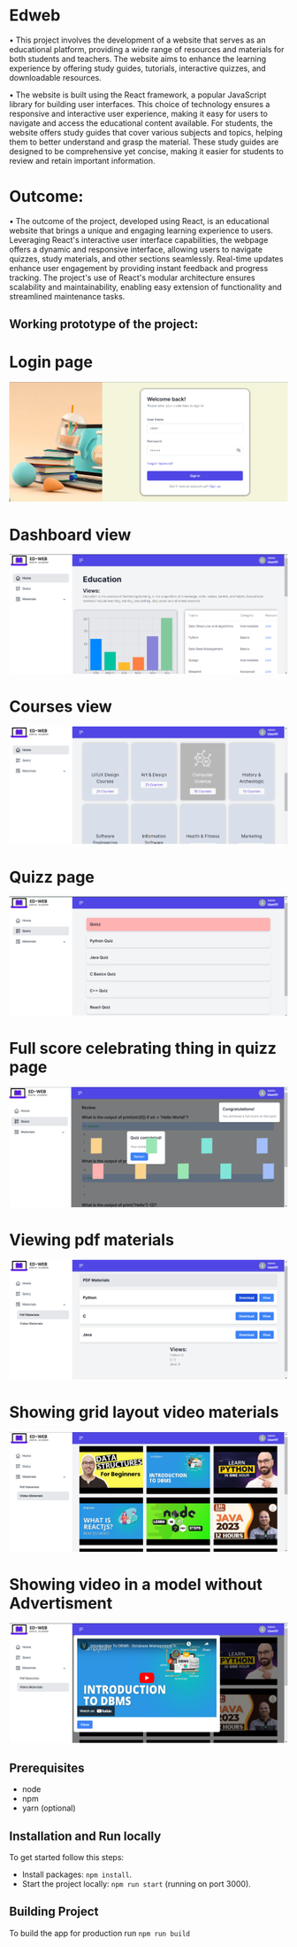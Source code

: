 # Edweb
• This project involves the development of a website that serves as an educational platform, providing a wide range of resources and materials for both students and teachers. The website aims to enhance the learning experience by offering study guides, tutorials, interactive quizzes, and downloadable resources.

• The website is built using the React framework, a popular JavaScript library for building user interfaces. This choice of technology ensures a responsive and interactive user experience, making it easy for users to navigate and access the educational content available.
For students, the website offers study guides that cover various subjects and topics, helping them to better understand and grasp the material. These study guides are designed to be comprehensive yet concise, making it easier for students to review and retain important information.
# Outcome:
• The outcome of the project, developed using React, is an educational website that brings a unique and engaging learning experience to users. Leveraging React's interactive user interface capabilities, the webpage offers a dynamic and responsive interface, allowing users to navigate quizzes, study materials, and other sections seamlessly. Real-time updates enhance user engagement by providing instant feedback and progress tracking. The project's use of React's modular architecture ensures scalability and maintainability, enabling easy extension of functionality and streamlined maintenance tasks. 



## Working prototype of the project:
# Login page
![EDWEB](public/images/s1.png)

# Dashboard view
![EDWEB](public/images/s2.png)

# Courses view 
![EDWEB](public/images/s3.png)

# Quizz page
![EDWEB](public/images/s4.png)

# Full score celebrating thing in quizz page
![EDWEB](public/images/s5.png)

# Viewing pdf materials
![EDWEB](public/images/s6.png)

# Showing grid layout video materials
![EDWEB](public/images/s7.png)

# Showing video in a model without Advertisment
![EDWEB](public/images/s8.png)



## Prerequisites

- node
- npm
- yarn (optional)


## Installation and Run locally

To get started follow this steps:

- Install packages: `npm install`.
- Start the project locally: `npm run start` (running on port 3000).

## Building Project

To build the app for production run `npm run build`